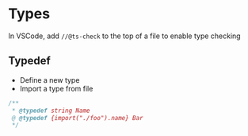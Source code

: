 # Types

In VSCode, add `//@ts-check` to the top of a file to enable type checking

## Typedef

- Define a new type
- Import a type from file

```ts
/**
 * @typedef string Name
 @ @typedef {import("./foo").name} Bar
 */
```
